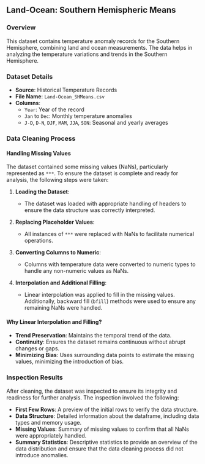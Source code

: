 ## Land-Ocean: Southern Hemispheric Means

### Overview
This dataset contains temperature anomaly records for the Southern Hemisphere, combining land and ocean measurements. The data helps in analyzing the temperature variations and trends in the Southern Hemisphere.

### Dataset Details
- **Source**: Historical Temperature Records
- **File Name**: `Land-Ocean_SHMeans.csv`
- **Columns**:
  - `Year`: Year of the record
  - `Jan` to `Dec`: Monthly temperature anomalies
  - `J-D`, `D-N`, `DJF`, `MAM`, `JJA`, `SON`: Seasonal and yearly averages

### Data Cleaning Process

#### Handling Missing Values

The dataset contained some missing values (NaNs), particularly represented as `***`. To ensure the dataset is complete and ready for analysis, the following steps were taken:

1. **Loading the Dataset**:
   - The dataset was loaded with appropriate handling of headers to ensure the data structure was correctly interpreted.

2. **Replacing Placeholder Values**:
   - All instances of `***` were replaced with NaNs to facilitate numerical operations.

3. **Converting Columns to Numeric**:
   - Columns with temperature data were converted to numeric types to handle any non-numeric values as NaNs.

4. **Interpolation and Additional Filling**:
   - Linear interpolation was applied to fill in the missing values. Additionally, backward fill (`bfill`) methods were used to ensure any remaining NaNs were handled.

#### Why Linear Interpolation and Filling?

- **Trend Preservation**: Maintains the temporal trend of the data.
- **Continuity**: Ensures the dataset remains continuous without abrupt changes or gaps.
- **Minimizing Bias**: Uses surrounding data points to estimate the missing values, minimizing the introduction of bias.

### Inspection Results

After cleaning, the dataset was inspected to ensure its integrity and readiness for further analysis. The inspection involved the following:

- **First Few Rows**: A preview of the initial rows to verify the data structure.
- **Data Structure**: Detailed information about the dataframe, including data types and memory usage.
- **Missing Values**: Summary of missing values to confirm that all NaNs were appropriately handled.
- **Summary Statistics**: Descriptive statistics to provide an overview of the data distribution and ensure that the data cleaning process did not introduce anomalies.
